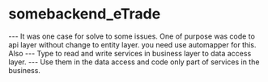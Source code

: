 # somebackend_eTrade

--- It was one case for solve to some issues. One of purpose was code to api layer without change to entity layer. you need use automapper for this.
Also
--- Type to read and write services in business layer to data access layer.
--- Use them in the data access and code only part of services in the business.

